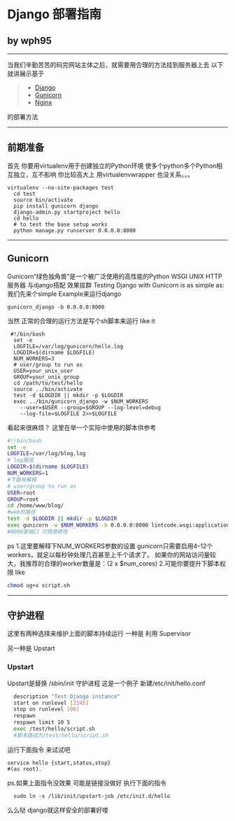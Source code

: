 # Django 部署指南
##           by wph95


------
当我们辛勤苦苦的码完网站主体之后，就需要用合理的方法挂到服务器上去
以下就讲展示基于  
> * [Django](https://www.djangoproject.com/)
> * [Gunicorn](https://gunicorn.org/)
> * [Nginx](http://nginx.org/)

的部署方法

------

## 前期准备
首先 你要用virtualenv用于创建独立的Python环境 使多个python多个Python相互独立，互不影响
你比较高大上 用virtualenvwrapper   也没关系。。。

```dash
virtualenv --no-site-packages test
  cd test
  source bin/activate
  pip install gunicorn django
  django-admin.py startproject hello
  cd hello
  # to test the base setup works
  python manage.py runserver 0.0.0.0:8000

```
------

## Gunicorn
Gunicorn“绿色独角兽”是一个被广泛使用的高性能的Python WSGI UNIX HTTP服务器
 与django搭配 效果拔群
Testing Django with Gunicorn is as simple as: 
我们先来个simple Example来运行django
```dash
gunicorn_django -b 0.0.0.0:8000
```

当然 正常的合理的运行方法是写个sh脚本来运行 like it
```dash
 #!/bin/bash
  set -e
  LOGFILE=/var/log/gunicorn/hello.log
  LOGDIR=$(dirname $LOGFILE)
  NUM_WORKERS=3
  # user/group to run as
  USER=your_unix_user
  GROUP=your_unix_group
  cd /path/to/test/hello
  source ../bin/activate
  test -d $LOGDIR || mkdir -p $LOGDIR
  exec ../bin/gunicorn_django -w $NUM_WORKERS 
    --user=$USER --group=$GROUP --log-level=debug 
    --log-file=$LOGFILE 2>>$LOGFILE
```
看起来很麻烦？ 这里在举一个实际中使用的脚本供参考
```bash
#!/bin/bash
set -e
LOGFILE=/var/log/blog.log
# log路径
LOGDIR=$(dirname $LOGFILE)
NUM_WORKERS=1
#下面有解释
# user/group to run as
USER=root
GROUP=root
cd /home/www/blog/
#web的路径
test -d $LOGDIR || mkdir -p $LOGDIR
exec gunicorn -w $NUM_WORKERS -b 0.0.0.0:8000 lintcode.wsgi:application --user=$USER --group=$GROUP
#8000是端口 可随意修改
```
ps 
1.这里要解释下NUM_WORKERS参数的设置 
gunicorn只需要启用4–12个workers，就足以每秒钟处理几百甚至上千个请求了。
如果你的网站访问量较大，我推荐的合理的worker数量是：(2 x $num_cores) 
2.可能你要提升下脚本权限 like
```bash
chmod ug+x script.sh
```
------

## 守护进程
这里有两种选择来维护上面的脚本持续运行
一种是 利用 Supervisor

另一种是 Upstart
### Upstart
Upstart是替换 /sbin/init 守护进程
这是一个例子 新建/etc/init/hello.conf 
```bash
  description "Test Django instance"
  start on runlevel [2345]
  stop on runlevel [06]
  respawn
  respawn limit 10 5
  exec /test/hello/script.sh
  #脚本路径为/test/hello/script.sh
```
运行下面指令 来试试吧
```
service hello {start,status,stop} 
#(as root).
```
ps.如果上面指令没效果 可能是链接没做好 执行下面的指令
```
  sudo ln -s /lib/init/upstart-job /etc/init.d/hello
```
么么哒 django就这样安全的部署好喽 
